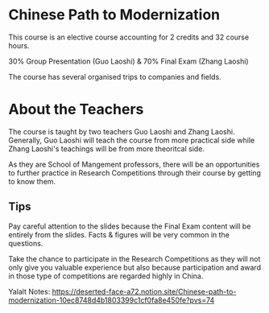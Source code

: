 # Chinese Path to Modernization 

This course is an elective course accounting for 2 credits and 32 course hours. 

30% Group Presentation (Guo Laoshi) & 70% Final Exam (Zhang Laoshi) 

The course has several organised trips to companies and fields. 

# About the Teachers

The course is taught by two teachers Guo Laoshi and Zhang Laoshi. Generally, Guo Laoshi will teach the course from more practical side while Zhang Laoshi's teachings will be from more theoritcal side. 

As they are School of Mangement professors, there will be an opportunities to further practice in Research Competitions through their course by getting to know them. 

## Tips 

Pay careful attention to the slides because the Final Exam content will be entirely from the slides. Facts & figures will be very common in the questions. 

Take the chance to participate in the Research Competitions as they will not only give you valuable experience but also because participation and award in those type of competitions are regarded highly in China. 

Yalalt Notes: https://deserted-face-a72.notion.site/Chinese-path-to-modernization-10ec8748d4b1803399c1cf0fa8e450fe?pvs=74 
